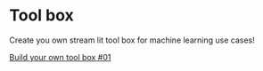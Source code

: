 # Tool box

Create you own stream lit tool box for machine learning use cases!

[Build your own tool box #01](https://publish.obsidian.md/infinite-loop/series/tool-box/Toolbox+Series+01)